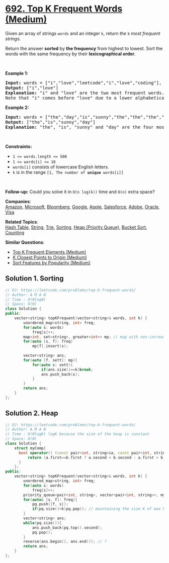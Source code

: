# [692. Top K Frequent Words (Medium)](https://leetcode.com/problems/top-k-frequent-words/)

<p>Given an array of strings <code>words</code> and an integer <code>k</code>, return <em>the </em><code>k</code><em> most frequent strings</em>.</p>

<p>Return the answer <strong>sorted</strong> by <strong>the frequency</strong> from highest to lowest. Sort the words with the same frequency by their <strong>lexicographical order</strong>.</p>

<p>&nbsp;</p>
<p><strong>Example 1:</strong></p>

<pre><strong>Input:</strong> words = ["i","love","leetcode","i","love","coding"], k = 2
<strong>Output:</strong> ["i","love"]
<strong>Explanation:</strong> "i" and "love" are the two most frequent words.
Note that "i" comes before "love" due to a lower alphabetical order.
</pre>

<p><strong>Example 2:</strong></p>

<pre><strong>Input:</strong> words = ["the","day","is","sunny","the","the","the","sunny","is","is"], k = 4
<strong>Output:</strong> ["the","is","sunny","day"]
<strong>Explanation:</strong> "the", "is", "sunny" and "day" are the four most frequent words, with the number of occurrence being 4, 3, 2 and 1 respectively.
</pre>

<p>&nbsp;</p>
<p><strong>Constraints:</strong></p>

<ul>
	<li><code>1 &lt;= words.length &lt;= 500</code></li>
	<li><code>1 &lt;= words[i] &lt;= 10</code></li>
	<li><code>words[i]</code> consists of lowercase English letters.</li>
	<li><code>k</code> is in the range <code>[1, The number of <strong>unique</strong> words[i]]</code></li>
</ul>

<p>&nbsp;</p>
<p><strong>Follow-up:</strong> Could you solve it in <code>O(n log(k))</code> time and <code>O(n)</code> extra space?</p>


**Companies**:  
[Amazon](https://leetcode.com/company/amazon), [Microsoft](https://leetcode.com/company/microsoft), [Bloomberg](https://leetcode.com/company/bloomberg), [Google](https://leetcode.com/company/google), [Apple](https://leetcode.com/company/apple), [Salesforce](https://leetcode.com/company/salesforce), [Adobe](https://leetcode.com/company/adobe), [Oracle](https://leetcode.com/company/oracle), [Visa](https://leetcode.com/company/visa)

**Related Topics**:  
[Hash Table](https://leetcode.com/tag/hash-table/), [String](https://leetcode.com/tag/string/), [Trie](https://leetcode.com/tag/trie/), [Sorting](https://leetcode.com/tag/sorting/), [Heap (Priority Queue)](https://leetcode.com/tag/heap-priority-queue/), [Bucket Sort](https://leetcode.com/tag/bucket-sort/), [Counting](https://leetcode.com/tag/counting/)

**Similar Questions**:
* [Top K Frequent Elements (Medium)](https://leetcode.com/problems/top-k-frequent-elements/)
* [K Closest Points to Origin (Medium)](https://leetcode.com/problems/k-closest-points-to-origin/)
* [Sort Features by Popularity (Medium)](https://leetcode.com/problems/sort-features-by-popularity/)

## Solution 1. Sorting

```cpp
// OJ: https://leetcode.com/problems/top-k-frequent-words/
// Author: A M A N
// Time : O(NlogN)
// Space: O(N)
class Solution {
public:
    vector<string> topKFrequent(vector<string>& words, int k) {
        unordered_map<string, int> freq;
        for(auto s: words)
            freq[s]++;
        map<int, set<string>, greater<int>> mp; // map with non-increasing keys
        for(auto [s, f]: freq)
            mp[f].insert(s);
            
        vector<string> ans;
        for(auto [f, sett]: mp){
            for(auto s: sett){
                if(ans.size()==k)break;
                ans.push_back(s);
            }
        }
        return ans;
    }
};
```

## Solution 2. Heap

```cpp
// OJ: https://leetcode.com/problems/top-k-frequent-words/
// Author: A M A N
// Time : O(NlogK) logK because the size of the heap is constant
// Space: O(N)
class Solution {
    struct myComp{
      bool operator() (const pair<int, string>&a, const pair<int, string>&b){
          return (a.first==b.first ? a.second < b.second : a.first > b.first);
      }  
    };
public:
    vector<string> topKFrequent(vector<string>& words, int k) {
        unordered_map<string, int> freq;
        for(auto s: words)
            freq[s]++;
        priority_queue<pair<int, string>, vector<pair<int, string>>, myComp> pq;
        for(auto& [s, f]: freq){
            pq.push({f, s});
            if(pq.size()>k)pq.pop(); // maintaining the size K of max heap for log(K) operation time
        }
        vector<string> ans;
        while(pq.size()){
            ans.push_back(pq.top().second);
            pq.pop();
        }
        reverse(ans.begin(), ans.end()); // ?
        return ans;
    }
};
```